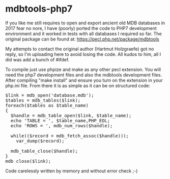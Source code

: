 # mdbtools-php7

If you like me still requires to open and export ancient old MDB databases in 2017 fear no nore, I have (poorly) ported the code to PHP7 development environment and it worked in tests with all databases I required so far. The original package can be found at: 
https://pecl.php.net/package/mdbtools

My attempts to contact the original author (Hartmut Holzgraefe) got no reply, so I'm uploading here to avoid losing the code. All kudos to him, all I did was add a bunch of #ifdef.

To compile just use phpize and make as any other pecl extension. You will need the php7 development files and also the mdbtools development files. After compiling "make install" and ensure you turn on the extension in your php.ini file. From there it is as simple as it can be on structured code:

<pre>
$link = mdb_open('database.mdb');
$tables = mdb_tables($link);
foreach($tables as $table_name)
{
  $handle = mdb_table_open($link, $table_name);
  echo 'TABLE = ', $table_name,PHP_EOL;
  echo 'ROWS = ', mdb_num_rows($handle);

  while(($record = mdb_fetch_assoc($handle)));
    var_dump($record);

  mdb_table_close($handle);
}
mdb_close($link);
</pre>

Code carelessly written by memory and without error check ;-)
